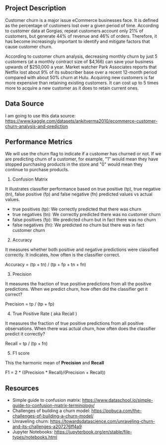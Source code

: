 ## Project Description

Customer churn is a major issue eCommerce businesses face. It is defined as the percentage of customers lost over a given period of time. According to customer data at Gorgias, repeat customers account only 21% of customers, but generate 44% of revenue and 46% of orders. Therefore, it has become increasingly important to identify and mitigate factors that cause customer churn.

According to customer churn analysis, decreasing monthly churn by just 5 customers (at a monthly contract size of $4,166) can save your business upwards of $250,000 a year. Market watcher Park Associates reports that Netflix lost about 9% of its subscriber base over a recent 12-month period compared with about 50% churn at Hulu. Acquiring new customers is far more expensive than retaining existing customers. It can cost up to 5 times more to acquire a new customer as it does to retain current ones.

## Data Source

I am going to use this data source: https://www.kaggle.com/datasets/ankitverma2010/ecommerce-customer-churn-analysis-and-prediction

## Performance Metrics

We will use the churn flag to indicate if a customer has churned or not. If we are predicting churn of a customer, for example, "1" would mean they have stopped purchasing products in the store and "0" would mean they continue to purchase products.

1. Confusion Matrix

  It illustrates classifier performance based on true positive (tp), true negative (tn), false positive (fp) and false negative (fn) predicted values vs actual values.
  
  * true positives (tp): We correctly predicted that there was churn
  * true negatives (tn): We correctly predicted there was no customer churn
  * false positives (fp): We predicted churn but in fact there was no churn
  * false negatives (fn): We predicted no churn but there was in fact customer churn
  
2. Accuracy

  It measures whether both positive and negative predictions were classified correctly. It indicates, how often is the classifier correct.

  Accuracy = (tp + tn) / (tp + fp + tn + fn)


 3. Precision

  It measures the fraction of true positive predictions from all the positive predictions. When we predict churn, how often did the classifier get it correct?

  Precision = tp / (tp + fp)
  
4. True Positive Rate ( aka Recall )

  It measures the fraction of true positive predictions from all positive observations. When there was actual churn, how often does the classifier predict it correctly?

  Recall = tp / (tp + fn)
  
5. F1 score

  This the harmonic mean of **Precision** and **Recall**

  F1 = 2 * ((Precision * Recall)/(Precision + Recall))
  
## Resources

* Simple guide to confusion matrix: https://www.dataschool.io/simple-guide-to-confusion-matrix-terminology/
* Challenges of building a churn model: https://pobuca.com/the-challenges-of-building-a-churn-model/
* Unraveling churn: https://towardsdatascience.com/unraveling-churn-and-its-challenges-a207276ff4a9
* Jupyter Notebooks: https://jupyterbook.org/en/stable/file-types/notebooks.html

